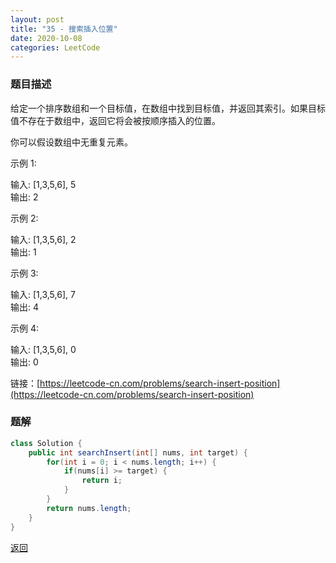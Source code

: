 ```yaml
---
layout: post
title: "35 - 搜索插入位置"
date: 2020-10-08
categories: LeetCode
---
```


### **题目描述**
给定一个排序数组和一个目标值，在数组中找到目标值，并返回其索引。如果目标值不存在于数组中，返回它将会被按顺序插入的位置。

你可以假设数组中无重复元素。

示例 1:

输入: [1,3,5,6], 5  
输出: 2  

示例 2:

输入: [1,3,5,6], 2  
输出: 1  

示例 3:

输入: [1,3,5,6], 7  
输出: 4  

示例 4:

输入: [1,3,5,6], 0  
输出: 0  


链接：[https://leetcode-cn.com/problems/search-insert-position](https://leetcode-cn.com/problems/search-insert-position)




### **题解**
``` java
class Solution {
    public int searchInsert(int[] nums, int target) {
        for(int i = 0; i < nums.length; i++) {
            if(nums[i] >= target) {
                return i;
            }
        }
        return nums.length;
    }
}
```


[返回](https://maxwell-blog.cn/leetcode/2020/10/08/leetcode.html)